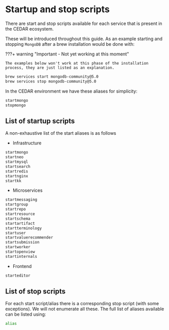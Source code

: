 # Startup and stop scripts

There are start and stop scripts available for each service that is present in the CEDAR ecosystem.

These will be introduced throughout this guide. As an example starting and stopping `MongoDB` after a brew installation would be done with:

???+ warning "Important - Not yet working at this moment"

    The examples below won't work at this phase of the installation process, they are just listed as an explanation. 


```sh
brew services start mongodb-community@5.0
brew services stop mongodb-community@5.0
```

In the CEDAR environment we have these aliases for simplicity:

```sh
startmongo
stopmongo
```


## List of startup scripts
A non-exhaustive list of the start aliases is as follows

* Infrastructure
```sh
startmongo
startneo
startmysql
startsearch
startredis
startnginx
startkk
```

* Microservices
```sh
startmessaging
startgroup
startrepo
startresource
startschema
startartifact
startterminology
startuser
startvaluerecommender
startsubmission
startworker
startopenview
startinternals
```
* Frontend
```sh
starteditor
```

## List of stop scripts
For each start script/alias there is a corresponding stop script (with some exceptions).
We will not enumerate all these.
The full list of aliases available can be listed using:

```sh
alias
```
